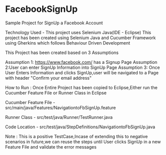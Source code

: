 # FacebookSignUp
Sample Project for SignUp a Facebook Account

Technology Used - This project uses Selenium Java(IDE - Eclipse)
This project has been created using Selenium Java and Cucumber Framework using Gherkins which follows Behaviour Driven Development

This Project has been created based on 3 Assumptions

Assumption 1: https://www.facebook.com/ has a Signup Page
Assumption 2:User can enter SignUp Information into SignUp Page
Assumption 3: Once User Enters Information and clicks SignUp,user will be navigated to a Page with header "Confirm your email address"

How to Run : Once Entire Project has been copied to Eclipse,Either run the Cucumber Feature File or Runner Class in Eclipse

Cucumber Feature File - src/main/java/Features/NavigationtoFbSignUp.feature

Runner Class - src/test/java/Runner/TestRunner.java

Code Location - src/test/java/StepDefinitions/NavigationtoFbSignUp.java

Note : This is a positive TestCase,Incase of extending this to negative scenarios in future,we can reuse the steps until User clicks SignUp in a new Feature File and validate the error messages

